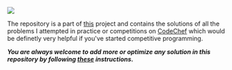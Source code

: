 ![](https://storage.googleapis.com/kaggle-datasets-images/445/913/949f040bfb8ac14b4271103795b31797/dataset-cover.png)

The repository is a part of [this](https://github.com/users/Aman9026/projects/3) project and contains the solutions of all the problems I attempted in practice or competitions on [CodeChef](https://www.codechef.com) which would be definetly very helpful if you've started competitive programming. 


***You are always welcome to add more or optimize any solution in this repository by following [these](https://github.com/Aman9026/CodeChef/blob/master/CONTRIBUTING.md) instructions.***

